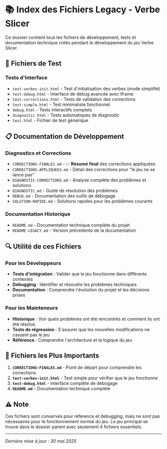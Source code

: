 # 📚 Index des Fichiers Legacy - Verbe Slicer

Ce dossier contient tous les fichiers de développement, tests et documentation technique créés pendant le développement du jeu Verbe Slicer.

## 🧪 Fichiers de Test

### Tests d'Interface
- `test-verbes-init.html` - Test d'initialisation des verbes (mode simplifié)
- `test-debug.html` - Interface de debug avancée avec iframe
- `test-corrections.html` - Tests de validation des corrections
- `test-simple.html` - Test minimaliste fonctionnel
- `debug.html` - Tests interactifs complets
- `diagnostic.html` - Tests automatiques de diagnostic
- `test.html` - Fichier de test générique

## 📋 Documentation de Développement

### Diagnostics et Corrections
- `CORRECTIONS-FINALES.md` - ✅ **Résumé final** des corrections appliquées
- `CORRECTIONS-APPLIQUEES.md` - Détail des corrections pour "le jeu ne se lance pas"
- `DIAGNOSTIC-CORRECTIONS.md` - Analyse complète des problèmes et solutions
- `DIAGNOSTIC.md` - Guide de résolution des problèmes
- `DEBUG.md` - Documentation des outils de débogage
- `SOLUTION-RAPIDE.md` - Solutions rapides pour les problèmes courants

### Documentation Historique
- `README.md` - Documentation technique complète du projet
- `README-LEGACY.md` - Version précédente de la documentation

## 🔍 Utilité de ces Fichiers

### Pour les Développeurs
- **Tests d'intégration** : Valider que le jeu fonctionne dans différents contextes
- **Debugging** : Identifier et résoudre les problèmes techniques
- **Documentation** : Comprendre l'évolution du projet et les décisions prises

### Pour les Mainteneurs
- **Historique** : Voir quels problèmes ont été rencontrés et comment ils ont été résolus
- **Tests de régression** : S'assurer que les nouvelles modifications ne cassent pas le jeu
- **Référence** : Comprendre l'architecture et la logique du jeu

## 📌 Fichiers les Plus Importants

1. **`CORRECTIONS-FINALES.md`** - Point de départ pour comprendre les corrections
2. **`test-verbes-init.html`** - Test simple pour vérifier que le jeu fonctionne
3. **`test-debug.html`** - Interface complète de débogage
4. **`README.md`** - Documentation technique complète

## ⚠️ Note

Ces fichiers sont conservés pour référence et debugging, mais ne sont pas nécessaires pour le fonctionnement normal du jeu. Le jeu principal se trouve dans le dossier parent avec seulement 4 fichiers essentiels.

---

*Dernière mise à jour : 30 mai 2025* 